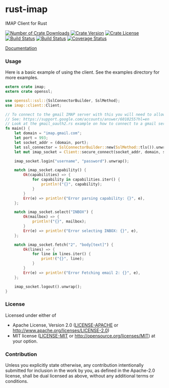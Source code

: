 rust-imap
================
IMAP Client for Rust

[![Number of Crate Downloads](https://img.shields.io/crates/d/imap.svg)](https://crates.io/crates/imap)
[![Crate Version](https://img.shields.io/crates/v/imap.svg)](https://crates.io/crates/imap)
[![Crate License](https://img.shields.io/crates/l/imap.svg)](https://crates.io/crates/imap)
[![Build Status](https://travis-ci.org/mattnenterprise/rust-imap.svg)](https://travis-ci.org/mattnenterprise/rust-imap)
[![Build Status](https://ci.appveyor.com/api/projects/status/github/mattnenterprise/rust-imap?svg=true)](https://ci.appveyor.com/api/projects/status/github/mattnenterprise/rust-imap)
[![Coverage Status](https://coveralls.io/repos/github/mattnenterprise/rust-imap/badge.svg?branch=master)](https://coveralls.io/github/mattnenterprise/rust-imap?branch=master)


[Documentation](https://docs.rs/imap/)

### Usage
Here is a basic example of using the client. See the examples directory for more examples.
```rust
extern crate imap;
extern crate openssl;

use openssl::ssl::{SslConnectorBuilder, SslMethod};
use imap::client::Client;

// To connect to the gmail IMAP server with this you will need to allow unsecure apps access.
// See: https://support.google.com/accounts/answer/6010255?hl=en
// Look at the gmail_oauth2.rs example on how to connect to a gmail server securely.
fn main() {
    let domain = "imap.gmail.com";
    let port = 993;
    let socket_addr = (domain, port);
    let ssl_connector = SslConnectorBuilder::new(SslMethod::tls()).unwrap().build();
    let mut imap_socket = Client::secure_connect(socket_addr, domain, ssl_connector).unwrap();

    imap_socket.login("username", "password").unwrap();

    match imap_socket.capability() {
        Ok(capabilities) => {
            for capability in capabilities.iter() {
                println!("{}", capability);
            }
        }
        Err(e) => println!("Error parsing capability: {}", e),
    };

    match imap_socket.select("INBOX") {
        Ok(mailbox) => {
            println!("{}", mailbox);
        }
        Err(e) => println!("Error selecting INBOX: {}", e),
    };

    match imap_socket.fetch("2", "body[text]") {
        Ok(lines) => {
            for line in lines.iter() {
                print!("{}", line);
            }
        }
        Err(e) => println!("Error Fetching email 2: {}", e),
    };

    imap_socket.logout().unwrap();
}
```

### License

Licensed under either of
 * Apache License, Version 2.0 ([LICENSE-APACHE](LICENSE-APACHE) or http://www.apache.org/licenses/LICENSE-2.0)
 * MIT license ([LICENSE-MIT](LICENSE-MIT) or http://opensource.org/licenses/MIT)
at your option.

### Contribution

Unless you explicitly state otherwise, any contribution intentionally submitted
for inclusion in the work by you, as defined in the Apache-2.0 license, shall be dual licensed as above, without any
additional terms or conditions.
